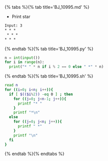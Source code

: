 {% tabs %}{% tab title='BJ_10995.md' %}

* Print star

```txt
Input: 3
* * *
 * * *
* * *
```

{% endtab %}{% tab title='BJ_10995.py' %}

```py
n = int(input())
for i in range(n):
  print("* " * n if i % 2 == 0 else " *" * n)
```

{% endtab %}{% tab title='BJ_10995.sh' %}

```sh
read n
for ((i=0; i<n; i++)){
  if [ $(($i%2)) -eq 0 ] ; then
    for ((j=0; j<n-1; j++)){
      printf "* "
    }
    printf "*\n"
  else
    for ((j=0; j<n; j++)){
      printf " *"
    }
    printf "\n"
  fi
}
```

{% endtab %}{% endtabs %}
